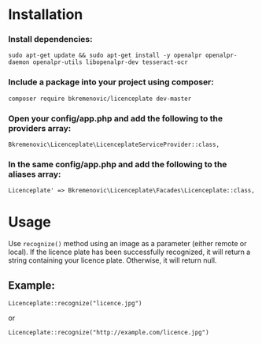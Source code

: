 # Installation
### Install dependencies:
```
sudo apt-get update && sudo apt-get install -y openalpr openalpr-daemon openalpr-utils libopenalpr-dev tesseract-ocr
```

### Include a package into your project using composer:
```
composer require bkremenovic/licenceplate dev-master
```

### Open your config/app.php and add the following to the providers array:
```
Bkremenovic\Licenceplate\LicenceplateServiceProvider::class,
```

### In the same config/app.php and add the following to the aliases array: 
```'
Licenceplate' => Bkremenovic\Licenceplate\Facades\Licenceplate::class,
```

# Usage
Use ```recognize()``` method using an image as a parameter (either remote or local).
If the licence plate has been successfully recognized, it will return a string containing your licence plate. Otherwise, it will return null.

## Example:

```
Licenceplate::recognize("licence.jpg")
```
or
```
Licenceplate::recognize("http://example.com/licence.jpg")
```
